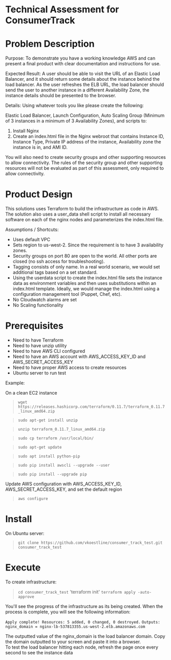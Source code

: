 # Technical Assessment for ConsumerTrack

# Problem Description

Purpose: To demonstrate you have a working knowledge AWS and can present a final product
with clear documentation and instructions for use.

Expected Result: A user should be able to visit the URL of an Elastic Load Balancer, and it
should return some details about the instance behind the load balancer. As the user refreshes
the ELB URL, the load balancer should send the user to another instance in a different
Availability Zone, the instance details should be presented to the browser.

Details:
Using whatever tools you like please create the following:

Elastic Load Balancer, Launch Configuration, Auto Scaling Group (Minimum of 3 instances in a minimum of 3 Availability Zones), and scripts to:

1. Install Nginx
2. Create an index.html file in the Nginx webroot that contains Instance ID, Instance Type, Private IP address of the instance, Availability zone the instance is in, and AMI ID.

You will also need to create security groups and other supporting resources to allow
connectivity. The rules of the security group and other supporting resources will not be
evaluated as part of this assessment, only required to allow connectivity.

# Product Design

This solutions uses Terraform to build the infrastructure as code in AWS.  The solution also uses a user_data shell script to install all necessary software on each of the nginx nodes and parameterizes the index.html file.   

Assumptions / Shortcuts:
- Uses default VPC
- Sets region to us-west-2.  Since the requirement is to have 3 availability zones.  
- Security groups on port 80 are open to the world.  All other ports are closed (no ssh access for troubleshooting).
- Tagging consists of only name.   In a real world scenario, we would set additional tags based on a set standard.
- Using the userdata script to create the index.html file sets the instance data as environment variables and then uses substitutions within an index.html template.  Ideally, we would manage the index.html using a configuration management tool (Puppet, Chef, etc).
- No Cloudwatch alarms are set
- No Scaling functionality 

# Prerequisites
- Need to have Terraform
- Need to have unzip utility 
- Need to have AWS CLI configured 
- Need to have an AWS account with AWS_ACCESS_KEY_ID and AWS_SECRET_ACCESS_KEY 
- Need to have proper AWS access to create resources 
- Ubuntu server to run test

Example:

On a clean EC2 instance
 
> `wget https://releases.hashicorp.com/terraform/0.11.7/terraform_0.11.7_linux_amd64.zip` 

> `sudo apt-get install unzip`

> `unzip terraform_0.11.7_linux_amd64.zip`

> `sudo cp terraform /usr/local/bin/`

> `sudo apt-get update`

> `sudo apt install python-pip`

> `sudo pip install awscli --upgrade --user`

> `sudo pip install --upgrade pip`

Update AWS configuration with AWS_ACCESS_KEY_ID, AWS_SECRET_ACCESS_KEY, and set the default region

> `aws configure`

# Install 

On Ubuntu server:

> `git clone https://github.com/vkoestline/consumer_track_test.git consumer_track_test`

# Execute

To create infrastructure:

> `cd consumer_track_test`
> 'terraform init'
> `terraform apply -auto-approve`

You'll see the progress of the infrastructure as its being created.  When the process is complete, you will see the following information:

`Apply complete! Resources: 5 added, 0 changed, 0 destroyed.`
`Outputs:`
`nginx_domain = nginx-lb-537813355.us-west-2.elb.amazonaws.com`

The outputted value of the nginx_domain is the load balancer domain.  Copy the domain outputted to your screen and paste it into a browser.  
To test the load balancer hitting each node, refresh the page once every second to see the instance data 





